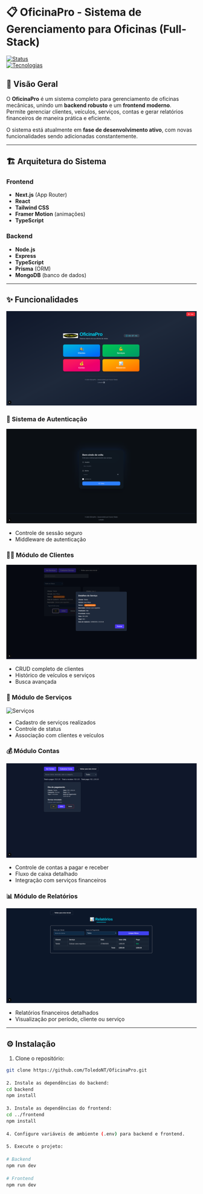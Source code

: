 # 📋 OficinaPro - Sistema de Gerenciamento para Oficinas (Full-Stack)

[![Status](https://img.shields.io/badge/status-em%20desenvolvimento-yellow)](https://github.com/ToledoNT/OficinaPro)  
[![Tecnologias](https://img.shields.io/badge/tecnologias-Next.js%20|%20Node.js%20|%20React-blue)](https://github.com/ToledoNT/OficinaPro)

## 🚀 Visão Geral

O **OficinaPro** é um sistema completo para gerenciamento de oficinas mecânicas, unindo um **backend robusto** e um **frontend moderno**.  
Permite gerenciar clientes, veículos, serviços, contas e gerar relatórios financeiros de maneira prática e eficiente.

O sistema está atualmente em **fase de desenvolvimento ativo**, com novas funcionalidades sendo adicionadas constantemente.

---

## 🏗️ Arquitetura do Sistema

### Frontend
- **Next.js** (App Router)  
- **React**  
- **Tailwind CSS**  
- **Framer Motion** (animações)  
- **TypeScript**

### Backend
- **Node.js**  
- **Express**  
- **TypeScript**  
- **Prisma** (ORM)  
- **MongoDB** (banco de dados)

---

## ✨ Funcionalidades
![Home](./images/2-Home.png)  

### 🔑 Sistema de Autenticação
![Login](./images/1-Login.png)  
- Controle de sessão seguro  
- Middleware de autenticação  

### 🧑‍🔧 Módulo de Clientes
![Clientes](./images/3-Cliente.png)  
- CRUD completo de clientes  
- Histórico de veículos e serviços  
- Busca avançada  

### 🔧 Módulo de Serviços
![Serviços](./images/4-Serviço.png)  
- Cadastro de serviços realizados  
- Controle de status  
- Associação com clientes e veículos  

### 💰 Módulo Contas
![Contas](./images/5-Conta.png)  
- Controle de contas a pagar e receber  
- Fluxo de caixa detalhado  
- Integração com serviços financeiros  

### 📊 Módulo de Relatórios
![Relatórios](./images/6-Relatorio.png)  
- Relatórios financeiros detalhados  
- Visualização por período, cliente ou serviço  

---

## ⚙️ Instalação

1. Clone o repositório:
```bash
git clone https://github.com/ToledoNT/OficinaPro.git

2. Instale as dependências do backend:
cd backend
npm install

3. Instale as dependências do frontend:
cd ../frontend
npm install

4. Configure variáveis de ambiente (.env) para backend e frontend.

5. Execute o projeto:

# Backend
npm run dev

# Frontend
npm run dev